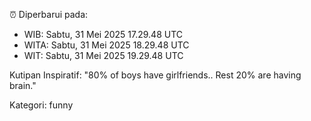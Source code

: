 ⏰ Diperbarui pada:
- WIB: Sabtu, 31 Mei 2025 17.29.48 UTC
- WITA: Sabtu, 31 Mei 2025 18.29.48 UTC
- WIT: Sabtu, 31 Mei 2025 19.29.48 UTC

Kutipan Inspiratif:
"80% of boys have girlfriends.. Rest 20% are having brain."


Kategori: funny

